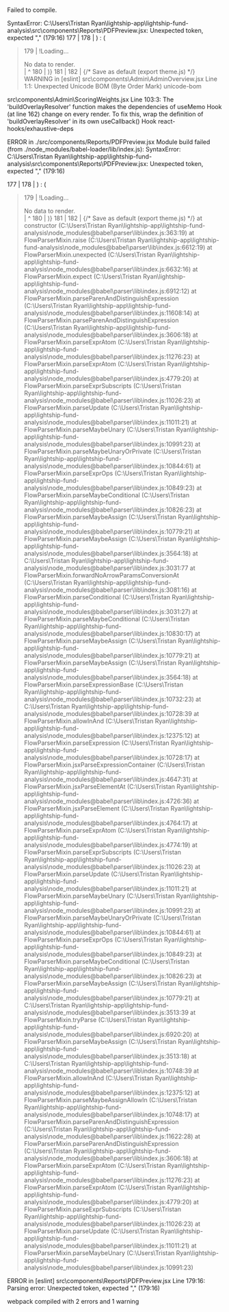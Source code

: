 Failed to compile.

SyntaxError: C:\Users\Tristan Ryan\lightship-app\lightship-fund-analysis\src\components\Reports\PDFPreview.jsx: Unexpected token, expected "," (179:16)
  177 |         </PDFViewer>
  178 |       ) : (
> 179 |         !Loading... <div>No data to render.</div>
      |                 ^
  180 |       )}
  181 |
  182 |       {/* Save as default (export theme.js) */}
WARNING in [eslint] 
src\components\Admin\AdminOverview.jsx
  Line 1:1:  Unexpected Unicode BOM (Byte Order Mark)  unicode-bom

src\components\Admin\ScoringWeights.jsx
  Line 103:3:  The 'buildOverlayResolver' function makes the dependencies of useMemo Hook (at line 162) change on every render. To fix this, wrap the definition of 'buildOverlayResolver' in its own useCallback() Hook  react-hooks/exhaustive-deps

ERROR in ./src/components/Reports/PDFPreview.jsx
Module build failed (from ./node_modules/babel-loader/lib/index.js):
SyntaxError: C:\Users\Tristan Ryan\lightship-app\lightship-fund-analysis\src\components\Reports\PDFPreview.jsx: Unexpected token, expected "," (179:16)

  177 |         </PDFViewer>
  178 |       ) : (
> 179 |         !Loading... <div>No data to render.</div>
      |                 ^
  180 |       )}
  181 |
  182 |       {/* Save as default (export theme.js) */}
    at constructor (C:\Users\Tristan Ryan\lightship-app\lightship-fund-analysis\node_modules\@babel\parser\lib\index.js:363:19)
    at FlowParserMixin.raise (C:\Users\Tristan Ryan\lightship-app\lightship-fund-analysis\node_modules\@babel\parser\lib\index.js:6612:19)
    at FlowParserMixin.unexpected (C:\Users\Tristan Ryan\lightship-app\lightship-fund-analysis\node_modules\@babel\parser\lib\index.js:6632:16)
    at FlowParserMixin.expect (C:\Users\Tristan Ryan\lightship-app\lightship-fund-analysis\node_modules\@babel\parser\lib\index.js:6912:12)
    at FlowParserMixin.parseParenAndDistinguishExpression (C:\Users\Tristan Ryan\lightship-app\lightship-fund-analysis\node_modules\@babel\parser\lib\index.js:11608:14)
    at FlowParserMixin.parseParenAndDistinguishExpression (C:\Users\Tristan Ryan\lightship-app\lightship-fund-analysis\node_modules\@babel\parser\lib\index.js:3606:18)
    at FlowParserMixin.parseExprAtom (C:\Users\Tristan Ryan\lightship-app\lightship-fund-analysis\node_modules\@babel\parser\lib\index.js:11276:23)
    at FlowParserMixin.parseExprAtom (C:\Users\Tristan Ryan\lightship-app\lightship-fund-analysis\node_modules\@babel\parser\lib\index.js:4779:20)
    at FlowParserMixin.parseExprSubscripts (C:\Users\Tristan Ryan\lightship-app\lightship-fund-analysis\node_modules\@babel\parser\lib\index.js:11026:23)
    at FlowParserMixin.parseUpdate (C:\Users\Tristan Ryan\lightship-app\lightship-fund-analysis\node_modules\@babel\parser\lib\index.js:11011:21)
    at FlowParserMixin.parseMaybeUnary (C:\Users\Tristan Ryan\lightship-app\lightship-fund-analysis\node_modules\@babel\parser\lib\index.js:10991:23)
    at FlowParserMixin.parseMaybeUnaryOrPrivate (C:\Users\Tristan Ryan\lightship-app\lightship-fund-analysis\node_modules\@babel\parser\lib\index.js:10844:61)
    at FlowParserMixin.parseExprOps (C:\Users\Tristan Ryan\lightship-app\lightship-fund-analysis\node_modules\@babel\parser\lib\index.js:10849:23)
    at FlowParserMixin.parseMaybeConditional (C:\Users\Tristan Ryan\lightship-app\lightship-fund-analysis\node_modules\@babel\parser\lib\index.js:10826:23)
    at FlowParserMixin.parseMaybeAssign (C:\Users\Tristan Ryan\lightship-app\lightship-fund-analysis\node_modules\@babel\parser\lib\index.js:10779:21)
    at FlowParserMixin.parseMaybeAssign (C:\Users\Tristan Ryan\lightship-app\lightship-fund-analysis\node_modules\@babel\parser\lib\index.js:3564:18)
    at C:\Users\Tristan Ryan\lightship-app\lightship-fund-analysis\node_modules\@babel\parser\lib\index.js:3031:77
    at FlowParserMixin.forwardNoArrowParamsConversionAt (C:\Users\Tristan Ryan\lightship-app\lightship-fund-analysis\node_modules\@babel\parser\lib\index.js:3081:16)
    at FlowParserMixin.parseConditional (C:\Users\Tristan Ryan\lightship-app\lightship-fund-analysis\node_modules\@babel\parser\lib\index.js:3031:27)
    at FlowParserMixin.parseMaybeConditional (C:\Users\Tristan Ryan\lightship-app\lightship-fund-analysis\node_modules\@babel\parser\lib\index.js:10830:17)
    at FlowParserMixin.parseMaybeAssign (C:\Users\Tristan Ryan\lightship-app\lightship-fund-analysis\node_modules\@babel\parser\lib\index.js:10779:21)
    at FlowParserMixin.parseMaybeAssign (C:\Users\Tristan Ryan\lightship-app\lightship-fund-analysis\node_modules\@babel\parser\lib\index.js:3564:18)
    at FlowParserMixin.parseExpressionBase (C:\Users\Tristan Ryan\lightship-app\lightship-fund-analysis\node_modules\@babel\parser\lib\index.js:10732:23)
    at C:\Users\Tristan Ryan\lightship-app\lightship-fund-analysis\node_modules\@babel\parser\lib\index.js:10728:39
    at FlowParserMixin.allowInAnd (C:\Users\Tristan Ryan\lightship-app\lightship-fund-analysis\node_modules\@babel\parser\lib\index.js:12375:12)
    at FlowParserMixin.parseExpression (C:\Users\Tristan Ryan\lightship-app\lightship-fund-analysis\node_modules\@babel\parser\lib\index.js:10728:17)
    at FlowParserMixin.jsxParseExpressionContainer (C:\Users\Tristan Ryan\lightship-app\lightship-fund-analysis\node_modules\@babel\parser\lib\index.js:4647:31)
    at FlowParserMixin.jsxParseElementAt (C:\Users\Tristan Ryan\lightship-app\lightship-fund-analysis\node_modules\@babel\parser\lib\index.js:4726:36)
    at FlowParserMixin.jsxParseElement (C:\Users\Tristan Ryan\lightship-app\lightship-fund-analysis\node_modules\@babel\parser\lib\index.js:4764:17)
    at FlowParserMixin.parseExprAtom (C:\Users\Tristan Ryan\lightship-app\lightship-fund-analysis\node_modules\@babel\parser\lib\index.js:4774:19)
    at FlowParserMixin.parseExprSubscripts (C:\Users\Tristan Ryan\lightship-app\lightship-fund-analysis\node_modules\@babel\parser\lib\index.js:11026:23)
    at FlowParserMixin.parseUpdate (C:\Users\Tristan Ryan\lightship-app\lightship-fund-analysis\node_modules\@babel\parser\lib\index.js:11011:21)
    at FlowParserMixin.parseMaybeUnary (C:\Users\Tristan Ryan\lightship-app\lightship-fund-analysis\node_modules\@babel\parser\lib\index.js:10991:23)
    at FlowParserMixin.parseMaybeUnaryOrPrivate (C:\Users\Tristan Ryan\lightship-app\lightship-fund-analysis\node_modules\@babel\parser\lib\index.js:10844:61)
    at FlowParserMixin.parseExprOps (C:\Users\Tristan Ryan\lightship-app\lightship-fund-analysis\node_modules\@babel\parser\lib\index.js:10849:23)
    at FlowParserMixin.parseMaybeConditional (C:\Users\Tristan Ryan\lightship-app\lightship-fund-analysis\node_modules\@babel\parser\lib\index.js:10826:23)
    at FlowParserMixin.parseMaybeAssign (C:\Users\Tristan Ryan\lightship-app\lightship-fund-analysis\node_modules\@babel\parser\lib\index.js:10779:21)
    at C:\Users\Tristan Ryan\lightship-app\lightship-fund-analysis\node_modules\@babel\parser\lib\index.js:3513:39
    at FlowParserMixin.tryParse (C:\Users\Tristan Ryan\lightship-app\lightship-fund-analysis\node_modules\@babel\parser\lib\index.js:6920:20)
    at FlowParserMixin.parseMaybeAssign (C:\Users\Tristan Ryan\lightship-app\lightship-fund-analysis\node_modules\@babel\parser\lib\index.js:3513:18)
    at C:\Users\Tristan Ryan\lightship-app\lightship-fund-analysis\node_modules\@babel\parser\lib\index.js:10748:39
    at FlowParserMixin.allowInAnd (C:\Users\Tristan Ryan\lightship-app\lightship-fund-analysis\node_modules\@babel\parser\lib\index.js:12375:12)
    at FlowParserMixin.parseMaybeAssignAllowIn (C:\Users\Tristan Ryan\lightship-app\lightship-fund-analysis\node_modules\@babel\parser\lib\index.js:10748:17)
    at FlowParserMixin.parseParenAndDistinguishExpression (C:\Users\Tristan Ryan\lightship-app\lightship-fund-analysis\node_modules\@babel\parser\lib\index.js:11622:28)
    at FlowParserMixin.parseParenAndDistinguishExpression (C:\Users\Tristan Ryan\lightship-app\lightship-fund-analysis\node_modules\@babel\parser\lib\index.js:3606:18)
    at FlowParserMixin.parseExprAtom (C:\Users\Tristan Ryan\lightship-app\lightship-fund-analysis\node_modules\@babel\parser\lib\index.js:11276:23)
    at FlowParserMixin.parseExprAtom (C:\Users\Tristan Ryan\lightship-app\lightship-fund-analysis\node_modules\@babel\parser\lib\index.js:4779:20)
    at FlowParserMixin.parseExprSubscripts (C:\Users\Tristan Ryan\lightship-app\lightship-fund-analysis\node_modules\@babel\parser\lib\index.js:11026:23)
    at FlowParserMixin.parseUpdate (C:\Users\Tristan Ryan\lightship-app\lightship-fund-analysis\node_modules\@babel\parser\lib\index.js:11011:21)
    at FlowParserMixin.parseMaybeUnary (C:\Users\Tristan Ryan\lightship-app\lightship-fund-analysis\node_modules\@babel\parser\lib\index.js:10991:23)

ERROR in [eslint]
src\components\Reports\PDFPreview.jsx
  Line 179:16:  Parsing error: Unexpected token, expected "," (179:16)

webpack compiled with 2 errors and 1 warning